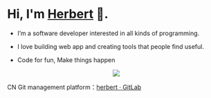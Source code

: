 # Hi, I'm [Herbert](https://herbertyan.netlify.app/) 👋.

- I’m a software developer interested in all kinds of programming.  

- I love building web app and creating tools that people find useful.  

- Code for fun, Make things happen 
  

<div align="center">
 <img src="https://github-readme-stats.vercel.app/api?username=chinabobo&show_icons=true&theme=radical&hide=contribs,prs" />
</div>

CN Git management platform：[herbert · GitLab](https://gitlab.apulis.com.cn/Hanbo.Yan)


